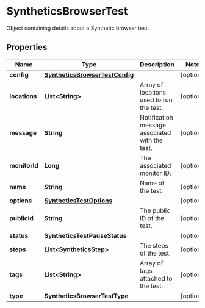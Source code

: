 

# SyntheticsBrowserTest

Object containing details about a Synthetic browser test.
## Properties

Name | Type | Description | Notes
------------ | ------------- | ------------- | -------------
**config** | [**SyntheticsBrowserTestConfig**](SyntheticsBrowserTestConfig.md) |  |  [optional]
**locations** | **List&lt;String&gt;** | Array of locations used to run the test. |  [optional]
**message** | **String** | Notification message associated with the test. |  [optional]
**monitorId** | **Long** | The associated monitor ID. |  [optional]
**name** | **String** | Name of the test. |  [optional]
**options** | [**SyntheticsTestOptions**](SyntheticsTestOptions.md) |  |  [optional]
**publicId** | **String** | The public ID of the test. |  [optional]
**status** | **SyntheticsTestPauseStatus** |  |  [optional]
**steps** | [**List&lt;SyntheticsStep&gt;**](SyntheticsStep.md) | The steps of the test. |  [optional]
**tags** | **List&lt;String&gt;** | Array of tags attached to the test. |  [optional]
**type** | **SyntheticsBrowserTestType** |  |  [optional]



